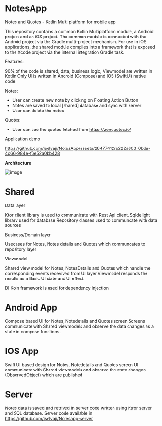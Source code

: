 # NotesApp
Notes and Quotes - Kotlin Multi platform for mobile app

This repository contains a common Kotlin Multiplatform module, a Android project and an iOS project. 
The common module is connected with the Android project via the Gradle multi-project mechanism. 
For use in iOS applications, the shared module compiles into a framework that is exposed to the Xcode project via the internal integration Gradle task. 

Features:

90% of the code is shared, data, business logic, Viewmodel are written in Kotlin
Only UI is written in Android (Compose) and IOS (SwiftUI) native code.

Notes:
- User can create new note by clicking on Floating Action Button
- Notes are saved to local [shared] database and sync with server
- User can delete the notes

Quotes:
- User can see the quotes fetched from https://zenquotes.io/

Application demo

https://github.com/iselvaji/NotesApp/assets/28477412/e222a863-0bda-4c66-984e-f6e52a0bb428


**Architecture**

![image](https://github.com/iselvaji/NotesApp/assets/28477412/6db2ac31-d842-41a9-8b2e-999a9a902939)


# Shared 

Data layer

Ktor client library is used to communicate with Rest Api client.
Sqldelight library used for database
Repository classes used to communcate with data sources

Business/Domain layer

Usecases for Notes, Notes details and Quotes which communcates to repository layer

Viewmodel

Shared view model for Notes, NotesDetails and Quotes which handle the corresponding events recevived from UI layer
Viewmodel responds the results as a Basic UI state and UI effect.

DI
Koin framework is used for dependency injection

# Android App

Compose based UI for Notes, Notedetails and Quotes screen
Screens communicate with Shared viewmodels and observe the data changes as a state in compose functions.

# IOS App

Swift UI based design for Notes, Notedetails and Quotes screen
UI communicate with Shared viewmodels and observe the state changes (ObservedObject) which are published


# Server

Notes data is saved and retrived in server code written using Ktror server and SQL database.
Server code available in https://github.com/iselvaji/Notesapp-server




